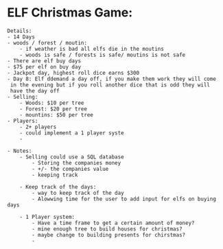 # ELF Christmas Game:

    Details:
    - 14 Days
    - woods / forest / moutin:
        - if weather is bad all elfs die in the moutins
        - woods is safe / forests is safe/ moutins is not safe
    - There are elf buy days
    - $75 per elf on buy day
    - Jackpot day, highest roll dice earns $300
    - Day 8: Elf ddemand a day off, if you make them work they will come
     in the evening but if you roll another dice that is odd they will
     have the day off
    - Selling:
        - Woods: $10 per tree
        - Forest: $20 per tree
        - mountins: $50 per tree
    - Players:
        - 2+ players
        - could implement a 1 player syste
        -
    
    - Notes:
        - Selling could use a SQL database
            - Storing the companies money
            - +/- the companies value
            - keeping track
            
        - Keep track of the days:
            - way to keep track of the day 
            - Alowwing time for the user to add input for elfs on buying days
            
        - 1 Player system:
            - Have a time frame to get a certain amount of money?
            - mine enough tree to build houses for christmas?
            - maybe change to building presents for chirstmas?
            -


